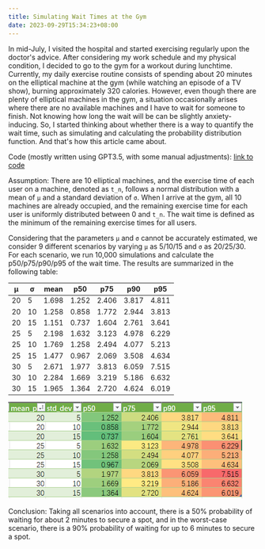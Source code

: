```yaml
---
title: Simulating Wait Times at the Gym
date: 2023-09-29T15:34:23+08:00
---
```


In mid-July, I visited the hospital and started exercising regularly upon the doctor's advice. After considering my work schedule and my physical condition, I decided to go to the gym for a workout during lunchtime. Currently, my daily exercise routine consists of spending about 20 minutes on the elliptical machine at the gym (while watching an episode of a TV show), burning approximately 320 calories. However, even though there are plenty of elliptical machines in the gym, a situation occasionally arises where there are no available machines and I have to wait for someone to finish. Not knowing how long the wait will be can be slightly anxiety-inducing. So, I started thinking about whether there is a way to quantify the wait time, such as simulating and calculating the probability distribution function. And that's how this article came about.

Code (mostly written using GPT3.5, with some manual adjustments): [link to code](https://gist.github.com/jerrylususu/2d8f7099a1c4af37160179b12ce13895)

Assumption: There are 10 elliptical machines, and the exercise time of each user on a machine, denoted as `t_n`, follows a normal distribution with a mean of `μ` and a standard deviation of `σ`. When I arrive at the gym, all 10 machines are already occupied, and the remaining exercise time for each user is uniformly distributed between 0 and `t_n`. The wait time is defined as the minimum of the remaining exercise times for all users.

Considering that the parameters `μ` and `σ` cannot be accurately estimated, we consider 9 different scenarios by varying `μ` as 5/10/15 and `σ` as 20/25/30. For each scenario, we run 10,000 simulations and calculate the p50/p75/p90/p95 of the wait time. The results are summarized in the following table:

| μ    | σ    | mean  | p50   | p75   | p90   | p95   |
| ---- | ---- | ----- | ----- | ----- | ----- | ----- |
| 20   | 5    | 1.698 | 1.252 | 2.406 | 3.817 | 4.811 |
| 20   | 10   | 1.258 | 0.858 | 1.772 | 2.944 | 3.813 |
| 20   | 15   | 1.151 | 0.737 | 1.604 | 2.761 | 3.641 |
| 25   | 5    | 2.198 | 1.632 | 3.123 | 4.978 | 6.229 |
| 25   | 10   | 1.769 | 1.258 | 2.494 | 4.077 | 5.213 |
| 25   | 15   | 1.477 | 0.967 | 2.069 | 3.508 | 4.634 |
| 30   | 5    | 2.671 | 1.977 | 3.813 | 6.059 | 7.515 |
| 30   | 10   | 2.284 | 1.669 | 3.219 | 5.186 | 6.632 |
| 30   | 15   | 1.965 | 1.364 | 2.720 | 4.624 | 6.019 |

![Visualization of Simulation Results](/img/gym_wait_sim_result.png)

Conclusion: Taking all scenarios into account, there is a 50% probability of waiting for about 2 minutes to secure a spot, and in the worst-case scenario, there is a 90% probability of waiting for up to 6 minutes to secure a spot.
